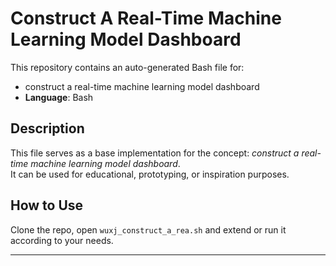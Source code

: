 # Construct A Real-Time Machine Learning Model Dashboard

This repository contains an auto-generated Bash file for:

- construct a real-time machine learning model dashboard
- **Language**: Bash

## Description

This file serves as a base implementation for the concept: *construct a real-time machine learning model dashboard*.  
It can be used for educational, prototyping, or inspiration purposes.

## How to Use

Clone the repo, open `wuxj_construct_a_rea.sh` and extend or run it according to your needs.

---


